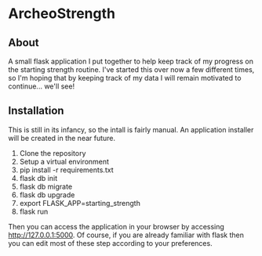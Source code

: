 # ArcheoStrength

## About
A small flask application I put together to help keep track of my progress on the starting strength routine.
I've started this over now a few different times, so I'm hoping that by keeping track of my data I will
remain motivated to continue... we'll see!


## Installation

This is still in its infancy, so the intall is fairly manual. An application installer will be created in the near future.

1. Clone the repository
2. Setup a virtual environment
3. pip install -r requirements.txt
4. flask db init
5. flask db migrate
6. flask db upgrade
7. export FLASK_APP=starting_strength
8. flask run

Then you can access the application in your browser by accessing http://127.0.0.1:5000. Of course, if you are already familiar
with flask then you can edit most of these step according to your preferences.
